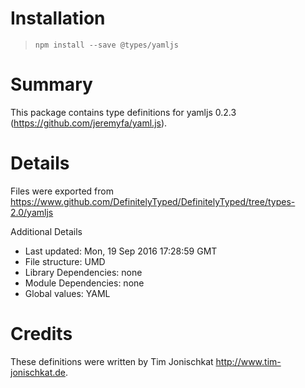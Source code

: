 # Installation
> `npm install --save @types/yamljs`

# Summary
This package contains type definitions for yamljs 0.2.3 (https://github.com/jeremyfa/yaml.js).

# Details
Files were exported from https://www.github.com/DefinitelyTyped/DefinitelyTyped/tree/types-2.0/yamljs

Additional Details
 * Last updated: Mon, 19 Sep 2016 17:28:59 GMT
 * File structure: UMD
 * Library Dependencies: none
 * Module Dependencies: none
 * Global values: YAML

# Credits
These definitions were written by Tim Jonischkat <http://www.tim-jonischkat.de>.
